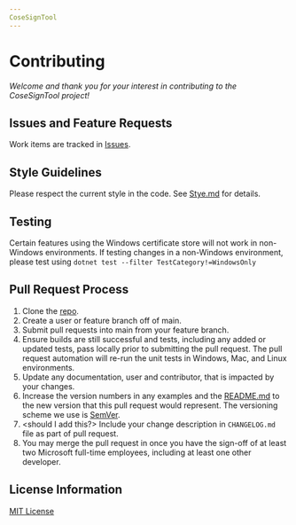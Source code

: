 ```yaml
---
CoseSignTool
---
```


# Contributing

*Welcome and thank you for your interest in contributing to the CoseSignTool project!*

## Issues and Feature Requests

Work items are tracked in [Issues](https://github.com/microsoft/CoseSignTool/issues). 

## Style Guidelines

Please respect the current style in the code.
See [Stye.md](./STYLE.md) for details.

## Testing
Certain features using the Windows certificate store will not work in non-Windows environments. If testing changes in a non-Windows environment, please test using `dotnet test --filter TestCategory!=WindowsOnly`

## Pull Request Process
1. Clone the [repo](https://github.com/microsoft/CoseSignTool).
1. Create a user or feature branch off of main.
1. Submit pull requests into main from your feature branch.
1. Ensure builds are still successful and tests, including any added or updated tests, pass locally prior to submitting the pull request. The pull request automation will re-run the unit tests in Windows, Mac, and Linux environments.
1. Update any documentation, user and contributor, that is impacted by your changes.
1. Increase the version numbers in any examples and the [README.md](./README.md) to the new version that this pull request would represent. The versioning scheme we use is [SemVer](http://semver.org/).
1. <should I add this?> Include your change description in `CHANGELOG.md` file as part of pull request.
1. You may merge the pull request in once you have the sign-off of at least two Microsoft full-time employees, including at least one other developer.

## License Information

[MIT License](https://github.com/microsoft/CoseSignTool/blob/main/LICENSE)